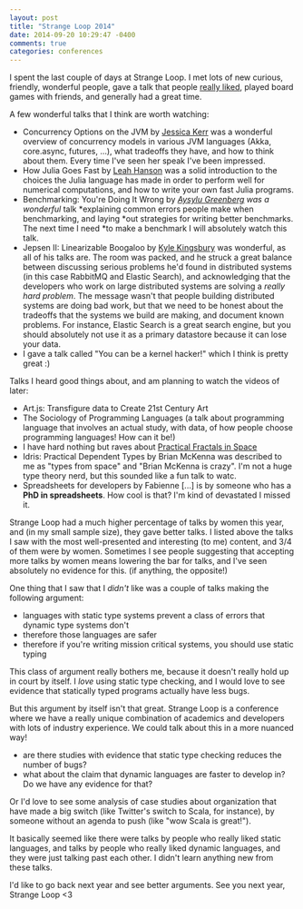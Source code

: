 ```yaml
---
layout: post
title: "Strange Loop 2014"
date: 2014-09-20 10:29:47 -0400
comments: true
categories: conferences
---
```


I spent the last couple of days at Strange Loop. I met lots of new
curious, friendly, wonderful people, gave a talk that people
[really liked](https://storify.com/jvns/you-can-be-a-kernel-hacker-comments),
played board games with friends, and generally had a great time.

A few wonderful talks that I think are worth watching:

* Concurrency Options on the JVM by
  [Jessica Kerr](http://twitter.com/jessitron) was a wonderful
  overview of concurrency models in various JVM languages (Akka,
  core.async, futures, ...), what tradeoffs they have, and how to
  think about them. Every time I've seen her speak I've been
  impressed.
* How Julia Goes Fast by [Leah Hanson](http://twitter.com/astrieanna)
  was a solid introduction to the choices the Julia language has made
  in order to perform well for numerical computations, and how to
  write your own fast Julia programs.
* Benchmarking: You're Doing It Wrong by
  *[Aysylu Greenberg](http://twitter.com/aysylu) was a wonderful* talk
  *explaining common errors people make when benchmarking, and laying
  *out strategies for writing better benchmarks. The next time I need
  *to make a benchmark I will absolutely watch this talk.
* Jepsen II: Linearizable Boogaloo by
  [Kyle Kingsbury](http://twitter.com/aphyt) was wonderful, as all of
  his talks are. The room was packed, and he struck a great balance
  between discussing serious problems he'd found in distributed
  systems (in this case RabbitMQ and Elastic Search), and
  acknowledging that the developers who work on large distributed
  systems are solving a *really hard problem*. The message wasn't that
  people building distributed systems are doing bad work, but that we
  need to be honest about the tradeoffs that the systems we build are
  making, and document known problems. For instance, Elastic Search is
  a great search engine, but you should absolutely not use it as a
  primary datastore because it can lose your data.
* I gave a talk called "You can be a kernel hacker!" which I think is
  pretty great :)

Talks I heard good things about, and am planning to watch the videos
of later:

* Art.js: Transfigure data to Create 21st Century Art
* The Sociology of Programming Languages (a talk about programming
  language that involves an actual study, with data, of how people
  choose programming languages! How can it be!)
* I have hard nothing but raves about [Practical Fractals in Space]()
* Idris: Practical Dependent Types by Brian McKenna was described to
    me as "types from space" and "Brian McKenna is crazy". I'm not a
    huge type theory nerd, but this sounded like a fun talk to watc.
* Spreadsheets for developers by Fabienne [...] is by someone who has
  a **PhD in spreadsheets**. How cool is that? I'm kind of devastated
  I missed it.

Strange Loop had a much higher percentage of talks by women this year,
and (in my small sample size), they gave better talks. I listed above
the talks I saw with the most well-presented and interesting (to me)
content, and 3/4 of them were by women. Sometimes I see people
suggesting that accepting more talks by women means lowering the bar
for talks, and I've seen absolutely no evidence for this. (if
anything, the opposite!)

One thing that I saw that I *didn't* like was a couple of talks making
the following argument:

* languages with static type systems prevent a class of errors that
dynamic type systems don't
* therefore those languages are safer
* therefore if you're writing mission critical systems, you should use
  static typing

This class of argument really bothers me, because it doesn't really
hold up in court by itself. I *love* using static type checking, and I
would love to see evidence that statically typed programs actually
have less bugs.

But this argument by itself isn't that great. Strange Loop is a
conference where we have a really unique combination of academics and
developers with lots of industry experience. We could talk about this
in a more nuanced way!

* are there studies with evidence that static type checking reduces
  the number of bugs?
* what about the claim that dynamic languages are faster to develop
  in? Do we have any evidence for that?

Or I'd love to see some analysis of case studies about organization
that have made a big switch (like Twitter's switch to Scala, for
instance), by someone without an agenda to push (like "wow Scala is
great!").

It basically seemed like there were talks by people who really liked
static languages, and talks by people who really liked dynamic
languages, and they were just talking past each other. I didn't learn
anything new from these talks.

I'd like to go back next year and see better arguments. See you next
year, Strange Loop <3
